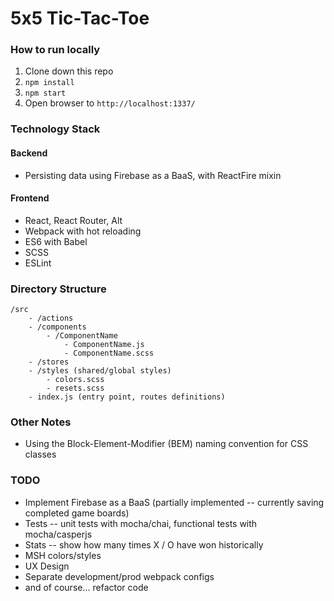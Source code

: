 # 5x5 Tic-Tac-Toe

### How to run locally

1. Clone down this repo
2. `npm install`
3. `npm start`
4. Open browser to `http://localhost:1337/`

### Technology Stack

#### Backend

- Persisting data using Firebase as a BaaS, with ReactFire mixin

#### Frontend

- React, React Router, Alt
- Webpack with hot reloading
- ES6 with Babel
- SCSS
- ESLint

### Directory Structure

```
/src
    - /actions
    - /components
        - /ComponentName
            - ComponentName.js
            - ComponentName.scss
    - /stores
    - /styles (shared/global styles)
        - colors.scss
        - resets.scss
    - index.js (entry point, routes definitions)
```

### Other Notes

- Using the Block-Element-Modifier (BEM) naming convention for CSS classes

### TODO
- Implement Firebase as a BaaS (partially implemented -- currently saving completed game boards)
- Tests -- unit tests with mocha/chai, functional tests with mocha/casperjs
- Stats -- show how many times X / O have won historically
- MSH colors/styles
- UX Design
- Separate development/prod webpack configs
- and of course... refactor code

